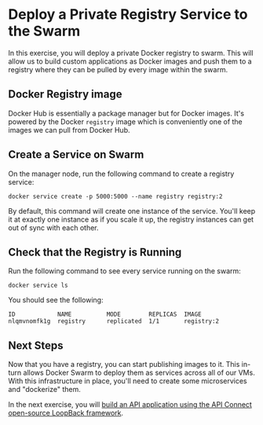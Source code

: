 # Deploy a Private Registry Service to the Swarm

In this exercise, you will deploy a private Docker registry to swarm. This will allow us to build custom applications as Docker images and push them to a registry where they can be pulled by every image within the swarm.

## Docker Registry image

Docker Hub is essentially a package manager but for Docker images. It's powered by the Docker `registry` image which is conveniently one of the images we can pull from Docker Hub.

## Create a Service on Swarm

On the manager node, run the following command to create a registry service:

```
docker service create -p 5000:5000 --name registry registry:2
```

By default, this command will create one instance of the service. You'll keep it at exactly one instance as if you scale it up, the registry instances can get out of sync with each other.

## Check that the Registry is Running

Run the following command to see every service running on the swarm:
```
docker service ls
```

You should see the following:
```
ID            NAME          MODE        REPLICAS  IMAGE
nlqmvnomfk1g  registry      replicated  1/1       registry:2
```

## Next Steps

Now that you have a registry, you can start publishing images to it. This in-turn allows Docker Swarm to deploy them as services across all of our VMs. With this infrastructure in place, you'll need to create some microservices and "dockerize" them.

In the next exercise, you will [build an API application using the API Connect open-source LoopBack framework](../ex3/README.md).
